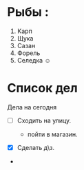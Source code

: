 # Рыбы :
1. Карп
2. Щука
3. Сазан
4. Форель
5. Селедка :relaxed:

 # Список дел 
 
 Дела на сегодня
 * [ ] Сходить на улицу.
     * пойти в магазин.

 * [X] Сделать д\з.
 * 
